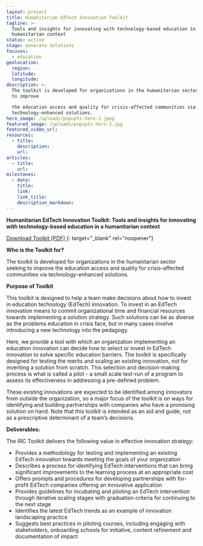 ```yaml
---
layout: project
title: Humanitarian EdTech Innovation Toolkit
tagline: >-
  Tools and insights for innovating with technology-based education in a
  humanitarian context
status: active
stage: Generate Solutions
focuses:
  - education
geolocation:
  region:
  latitude:
  longitude:
description: >-
  The toolkit is developed for organizations in the humanitarian sector seeking
  to improve

  the education access and quality for crisis-affected communities via
  technology-enhanced solutions.
hero_image: /uploads/popuptz-hero-1.jpeg
featured_image: /uploads/popuptz-hero-2.jpg
featured_video_url:
resources:
  - title:
    description:
    url:
articles:
  - title:
    url:
milestones:
  - date:
    title:
    link:
    link_title:
    description_markdown:
---
```

**Humanitarian EdTech Innovation Toolkit: Tools and insights for innovating with technology-based education in a humanitarian context**

[Download Toolkit (PDF)&nbsp;](https://drive.google.com/file/d/1UDTQCSshi3zBKdD60jFEoBwqXjVAMMDQ/view?usp=sharing){: target="_blank" rel="noopener"}

**Who is the Toolkit for?**

The toolkit is developed for organizations in the humanitarian sector seeking to improve the education access and quality for crisis-affected communities via technology-enhanced solutions.&nbsp;

**Purpose of Toolkit**

This toolkit is designed to help a team make decisions about how to invest in education technology (EdTech) innovation. To invest in an EdTech innovation means to commit organizational time and financial resources towards implementing a solution strategy. Such solutions can be as diverse as the problems education in crisis face, but in many cases involve introducing a new technology into the pedagogy.&nbsp;

Here, we provide a tool with which an organization implementing an education innovation can decide how to select or invest in EdTech innovation to solve specific education barriers. The toolkit is specifically designed for testing the merits and scaling an existing innovation, not for inventing a solution from scratch. This selection and decision-making process is what is called a pilot - a small scale test-run of a program to assess its effectiveness in addressing a pre-defined problem.

These existing innovations are expected to be identified among innovators from outside the organization, so a major focus of the toolkit is on ways for identifying and building partnerships with companies who have a promising solution on hand. Note that this toolkit is intended as an aid and guide, not as a prescriptive determinant of a team’s decisions.

**Deliverables:**

The IRC Toolkit delivers the following value in effective innovation strategy:

* Provides a methodology for testing and implementing an existing EdTech innovation towards meeting the goals of your organization
* Describes a process for identifying EdTech interventions that can bring significant improvements to the learning process at an appropriate cost
* Offers prompts and procedures for developing partnerships with for-profit EdTech companies offering an innovative application
* Provides guidelines for incubating and piloting an EdTech intervention through iterative scaling stages with graduation criteria for continuing to the next stage
* Identifies the latest EdTech trends as an example of innovation landscaping practice
* Suggests best practices in piloting courses, including engaging with stakeholders, onboarding schools for initiative, content refinement and documentation of impact